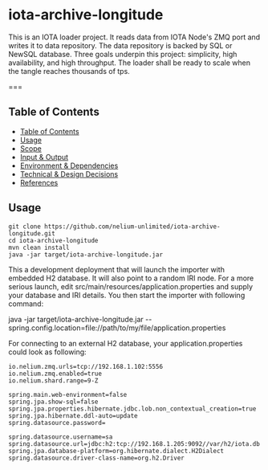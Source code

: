 # iota-archive-longitude
This is an IOTA loader project. It reads data from IOTA Node's ZMQ port and writes it to data repository. The data repository is backed by SQL or NewSQL database.
Three goals underpin this project: simplicity, high availability, and high throughput. The loader shall be ready to scale when the tangle reaches thousands of tps.

===
## Table of Contents
* [Table of Contents](#table-of-contents)
* [Usage](#usage)
* [Scope](#scope)
* [Input & Output](#input--output)
* [Environment & Dependencies](#environment--dependencies)
* [Technical & Design Decisions](#technical--design-Decisions)
* [References](#references)

## Usage
    git clone https://github.com/nelium-unlimited/iota-archive-longitude.git
    cd iota-archive-longitude
    mvn clean install
    java -jar target/iota-archive-longitude.jar

This a development deployment that will launch the importer with embedded H2 database. It will also point to a random IRI node. For a more serious launch, edit src/main/resources/application.properties and supply your database and IRI details. You then start the importer with following command:

   java -jar target/iota-archive-longitude.jar --spring.config.location=file://path/to/my/file/application.properties

For connecting to an external H2 database, your application.properties could look as following:

    io.nelium.zmq.urls=tcp://192.168.1.102:5556
    io.nelium.zmq.enabled=true
    io.nelium.shard.range=9-Z

    spring.main.web-environment=false
    spring.jpa.show-sql=false
    spring.jpa.properties.hibernate.jdbc.lob.non_contextual_creation=true
    spring.jpa.hibernate.ddl-auto=update
    spring.datasource.password=

    spring.datasource.username=sa
    spring.datasource.url=jdbc:h2:tcp://192.168.1.205:9092//var/h2/iota.db
    spring.jpa.database-platform=org.hibernate.dialect.H2Dialect
    spring.datasource.driver-class-name=org.h2.Driver


